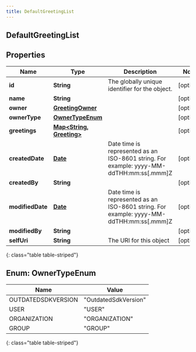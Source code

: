 ```yaml
---
title: DefaultGreetingList
---
```


## DefaultGreetingList

## Properties

| Name             | Type                                                                | Description                                                                             | Notes      |
| ---------------- | ------------------------------------------------------------------- | --------------------------------------------------------------------------------------- | ---------- |
| **id**           | <!----><!---->**String**<!---->                                     | The globally unique identifier for the object.                                          | [optional] |
| **name**         | <!----><!---->**String**<!---->                                     |                                                                                         | [optional] |
| **owner**        | <!----><!---->[**GreetingOwner**](GreetingOwner.md)<!---->          |                                                                                         | [optional] |
| **ownerType**    | [**OwnerTypeEnum**](#OwnerTypeEnum)<!---->                          |                                                                                         | [optional] |
| **greetings**    | <!----><!---->[**Map&lt;String, Greeting&gt;**](Greeting.md)<!----> |                                                                                         | [optional] |
| **createdDate**  | <!----><!---->[**Date**](Date.md)<!---->                            | Date time is represented as an ISO-8601 string. For example: yyyy-MM-ddTHH:mm:ss[.mmm]Z | [optional] |
| **createdBy**    | <!----><!---->**String**<!---->                                     |                                                                                         | [optional] |
| **modifiedDate** | <!----><!---->[**Date**](Date.md)<!---->                            | Date time is represented as an ISO-8601 string. For example: yyyy-MM-ddTHH:mm:ss[.mmm]Z | [optional] |
| **modifiedBy**   | <!----><!---->**String**<!---->                                     |                                                                                         | [optional] |
| **selfUri**      | <!----><!---->**String**<!---->                                     | The URI for this object                                                                 | [optional] |

{: class="table table-striped"}

<a name="OwnerTypeEnum"></a>

## Enum: OwnerTypeEnum

| Name               | Value                          |
| ------------------ | ------------------------------ |
| OUTDATEDSDKVERSION | &quot;OutdatedSdkVersion&quot; |
| USER               | &quot;USER&quot;               |
| ORGANIZATION       | &quot;ORGANIZATION&quot;       |
| GROUP              | &quot;GROUP&quot;              |

{: class="table table-striped"}

